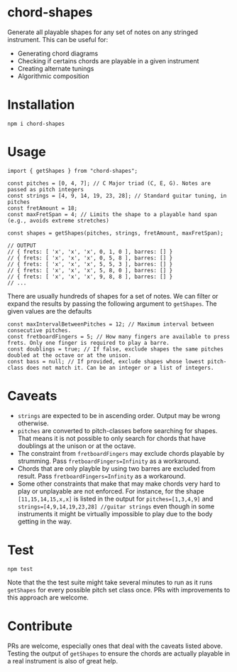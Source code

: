 # chord-shapes

Generate all playable shapes for any set of notes on any stringed instrument. This can be useful for:

- Generating chord diagrams
- Checking if certains chords are playable in a given instrument
- Creating alternate tunings
- Algorithmic composition

# Installation

```
npm i chord-shapes
```

# Usage

```
import { getShapes } from "chord-shapes";

const pitches = [0, 4, 7]; // C Major triad (C, E, G). Notes are passed as pitch integers
const strings = [4, 9, 14, 19, 23, 28]; // Standard guitar tuning, in pitches
const fretAmount = 18;
const maxFretSpan = 4; // Limits the shape to a playable hand span (e.g., avoids extreme stretches)

const shapes = getShapes(pitches, strings, fretAmount, maxFretSpan);

// OUTPUT
// { frets: [ 'x', 'x', 'x', 0, 1, 0 ], barres: [] }
// { frets: [ 'x', 'x', 'x', 0, 5, 8 ], barres: [] }
// { frets: [ 'x', 'x', 'x', 5, 5, 3 ], barres: [] }
// { frets: [ 'x', 'x', 'x', 5, 8, 0 ], barres: [] }
// { frets: [ 'x', 'x', 'x', 9, 8, 8 ], barres: [] }
// ...
```

There are usually hundreds of shapes for a set of notes. We can filter or expand the results by passing the following argument to `getShapes`. The given values are the defaults

```
const maxIntervalBetweenPitches = 12; // Maximum interval between consecutive pitches.
const fretboardFingers = 5; // How many fingers are available to press frets. Only one finger is required to play a barre.
const doublings = true; // If false, exclude shapes the same pitches doubled at the octave or at the unison.
const bass = null; // If provided, exclude shapes whose lowest pitch-class does not match it. Can be an integer or a list of integers.
```

# Caveats

- `strings` are expected to be in ascending order. Output may be wrong otherwise.
- `pitches` are converted to pitch-classes before searching for shapes. That means it is not possible to only search for chords that have doublings at the unison or at the octave.
- The constraint from `fretboardFingers` may exclude chords playable by strumming. Pass `fretboardFingers=Infinity` as a workaround.
- Chords that are only playble by using two barres are excluded from result. Pass `fretboardFingers=Infinity` as a workaround.
- Some other constraints that make that may make chords very hard to play or unplayable are not enforced. For instance, for the shape `[11,15,14,15,x,x]` is listed in the output for `pitches=[1,3,4,9]` and `strings=[4,9,14,19,23,28] //guitar strings` even though in some instruments it might be virtually impossible to play due to the body getting in the way.

# Test

```
npm test
```

Note that the the test suite might take several minutes to run as it runs `getShapes` for every possible pitch set class once. PRs with improvements to this approach are welcome.

# Contribute

PRs are welcome, especially ones that deal with the caveats listed above. Testing the output of `getShapes` to ensure the chords are actually playable in a real instrument is also of great help.
